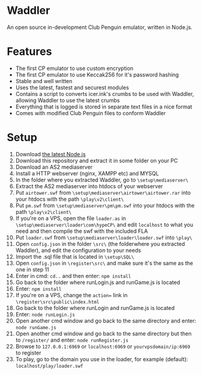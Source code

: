 # Waddler

An open source in-development Club Penguin emulator, written in Node.js.

# Features

* The first CP emulator to use custom encryption
* The first CP emulator to use Keccak256 for it's password hashing
* Stable and well written
* Uses the latest, fastest and securest modules
* Contains a script to converts icer.ink's crumbs to be used with Waddler, allowing Waddler to use the latest crumbs
* Everything that is logged is stored in separate text files in a nice format
* Comes with modified Club Penguin files to conform Waddler

# Setup

1) Download [the latest Node.js](https://nodejs.org/en/)
2) Download this repository and extract it in some folder on your PC
3) Download an AS2 mediaserver
4) Install a HTTP webserver (nginx, XAMPP etc) and MYSQL
5) In the folder where you extracted Waddler, go to `\setup\mediaserver\`
6) Extract the AS2 mediaserver into htdocs of your webserver
7) Put `airtower.swf` from `\setup\mediaserver\airtower\airtower.rar` into your htdocs with the path `\play\v2\client\`
8) Put `pm.swf` from `\setup\mediaserver\pm\pm.swf` into your htdocs with the path `\play\v2\client\`
9) If you're on a VPS, open the file `loader.as` in `\setup\mediaserver\loader\com\hypeCP\` and edit `localhost` to what you need and then compile the swf with the included FLA
10) Put `loader.swf` from `\setup\mediaserver\loader\loader.swf` into `\play\`
11) Open `config.json` in the folder `\src\` (the folderwhere you extracted Waddler), and edit the configuration to your needs
12) Import the .sql file that is located in `\setup\SQL\`
13) Open `config.json` in `\register\src\` and make sure it's the same as the one in step 11
14) Enter in cmd: `cd..` and then enter: `npm install`
15) Go back to the folder where runLogin.js and runGame.js is located
16) Enter: `npm install`
17) If you're on a VPS, change the `action=` link in `\register\src\public\index.html`
18) Go back to the folder where runLogin and runGame.js is located
19) Enter: `node runLogin.js`
20) Open another cmd window and go back to the same directory and enter: `node runGame.js`
21) Open another cmd window and go back to the same directory but then to `/register/` and enter: `node runRegister.js`
22) Browse to `127.0.0.1:6969` or `localhost:6969` or `yourvpsdomain/ip:6969` to register
23) To play, go to the domain you use in the loader, for example (default): `localhost/play/loader.swf`